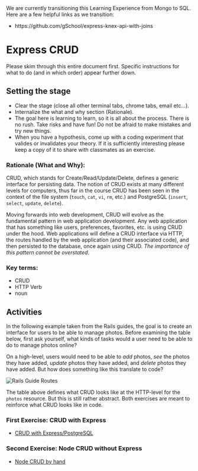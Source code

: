 <div class="alert alert-info">
  We are currently transitioning this Learning Experience from Mongo to SQL.  Here are a few helpful links as we transition:
  
  <ul>
  <li>https://github.com/gSchool/express-knex-api-with-joins</li>
  </ul>
</div>



# Express CRUD

Please skim through this entire document first. Specific instructions for what to do (and in which order) appear further down.

## Setting the stage

- Clear the stage (close all other terminal tabs, chrome tabs, email etc...).
- Internalize the what and why section (Rationale).
- The goal here is learning to learn, so it is all about the process. There is no rush. Take risks and have fun! Do not be afraid to make mistakes and try new things.
- When you have a hypothesis, come up with a coding experiment that valides or invalidates your theory. If it is sufficiently interesting please keep a copy of it to share with classmates as an exercise.

### Rationale (What and Why):

CRUD, which stands for Create/Read/Update/Delete, defines a generic interface for persisting data. The notion of CRUD exists at many different levels for computers, thus far in the course CRUD has been seen in the context of the file system (`touch`, `cat`, `vi`, `rm`, etc.) and PostgreSQL (`insert`, `select`, `update`, `delete`).

Moving forwards into web development, CRUD will evolve as the fundamental pattern in web application development. Any web application that has something like users, preferences, favorites, etc. is using CRUD under the hood. Web applications will define a CRUD interface via HTTP, the routes handled by the web application (and their associated code), and then persisted to the database, once again using CRUD. *_The importance of this pattern cannot be overstated_*.

### Key terms:

- CRUD
- HTTP Verb
- noun

## Activities

In the following example taken from the Rails guides, the goal is to create an interface for users to be able to manage photos. Before examining the table below, first ask yourself, what kinds of tasks would a user need to be able to do to manage photos online?

On a high-level, users would need to be able to _add_ photos, _see_ the photos they have added, _update_ photos they have added, and _delete_ photos they have added. But how does something like this translate to code?

![Rails Guide Routes](http://modernweb.com/wp-content/uploads/2014/05/rails-routes.png)

The table above defines what CRUD looks like at the HTTP-level for the `photos` resource. But this is still rather abstract. Both exercises are meant to reinforce what CRUD looks like in code.

### First Exercise: CRUD with Express

* [CRUD with Express/PostgreSQL](https://github.com/gSchool/express-postgresql-crud)

### Second Exercise: Node CRUD without Express

* [Node CRUD by hand](https://github.com/gSchool/node-crud-by-hand)
